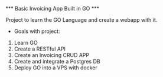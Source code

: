*** Basic Invoicing App Built in GO ***

Project to learn the GO Language and create a webapp with it.


- Goals with project:
1. Learn GO
1. Create a RESTful API
1. Create an Invoicing CRUD APP
1. Create and integrate a Postgres DB
1. Deploy GO into a VPS with docker

